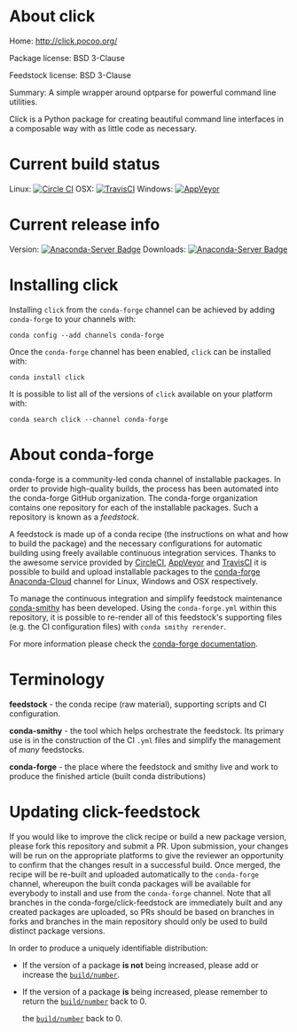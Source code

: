 About click
===========

Home: http://click.pocoo.org/

Package license: BSD 3-Clause

Feedstock license: BSD 3-Clause

Summary: A simple wrapper around optparse for powerful command line utilities.

Click is a Python package for creating beautiful command line interfaces
in a composable way with as little code as necessary.


Current build status
====================

Linux: [![Circle CI](https://circleci.com/gh/conda-forge/click-test-feedstock.svg?style=shield)](https://circleci.com/gh/conda-forge/click-test-feedstock)
OSX: [![TravisCI](https://travis-ci.org/conda-forge/click-test-feedstock.svg?branch=master)](https://travis-ci.org/conda-forge/click-test-feedstock)
Windows: [![AppVeyor](https://ci.appveyor.com/api/projects/status/github/conda-forge/click-test-feedstock?svg=True)](https://ci.appveyor.com/project/conda-forge/click-test-feedstock/branch/master)

Current release info
====================
Version: [![Anaconda-Server Badge](https://anaconda.org/conda-forge/click/badges/version.svg)](https://anaconda.org/conda-forge/click)
Downloads: [![Anaconda-Server Badge](https://anaconda.org/conda-forge/click/badges/downloads.svg)](https://anaconda.org/conda-forge/click)

Installing click
================

Installing `click` from the `conda-forge` channel can be achieved by adding `conda-forge` to your channels with:

```
conda config --add channels conda-forge
```

Once the `conda-forge` channel has been enabled, `click` can be installed with:

```
conda install click
```

It is possible to list all of the versions of `click` available on your platform with:

```
conda search click --channel conda-forge
```


About conda-forge
=================

conda-forge is a community-led conda channel of installable packages.
In order to provide high-quality builds, the process has been automated into the
conda-forge GitHub organization. The conda-forge organization contains one repository
for each of the installable packages. Such a repository is known as a *feedstock*.

A feedstock is made up of a conda recipe (the instructions on what and how to build
the package) and the necessary configurations for automatic building using freely
available continuous integration services. Thanks to the awesome service provided by
[CircleCI](https://circleci.com/), [AppVeyor](https://www.appveyor.com/)
and [TravisCI](https://travis-ci.org/) it is possible to build and upload installable
packages to the [conda-forge](https://anaconda.org/conda-forge)
[Anaconda-Cloud](https://anaconda.org/) channel for Linux, Windows and OSX respectively.

To manage the continuous integration and simplify feedstock maintenance
[conda-smithy](https://github.com/conda-forge/conda-smithy) has been developed.
Using the ``conda-forge.yml`` within this repository, it is possible to re-render all of
this feedstock's supporting files (e.g. the CI configuration files) with ``conda smithy rerender``.

For more information please check the [conda-forge documentation](https://conda-forge.readthedocs.io/en/latest/).

Terminology
===========

**feedstock** - the conda recipe (raw material), supporting scripts and CI configuration.

**conda-smithy** - the tool which helps orchestrate the feedstock.
                   Its primary use is in the construction of the CI ``.yml`` files
                   and simplify the management of *many* feedstocks.

**conda-forge** - the place where the feedstock and smithy live and work to
                  produce the finished article (built conda distributions)


Updating click-feedstock
========================

If you would like to improve the click recipe or build a new
package version, please fork this repository and submit a PR. Upon submission,
your changes will be run on the appropriate platforms to give the reviewer an
opportunity to confirm that the changes result in a successful build. Once
merged, the recipe will be re-built and uploaded automatically to the
`conda-forge` channel, whereupon the built conda packages will be available for
everybody to install and use from the `conda-forge` channel.
Note that all branches in the conda-forge/click-feedstock are
immediately built and any created packages are uploaded, so PRs should be based
on branches in forks and branches in the main repository should only be used to
build distinct package versions.

In order to produce a uniquely identifiable distribution:
 * If the version of a package **is not** being increased, please add or increase
   the [``build/number``](https://conda.io/docs/user-guide/tasks/build-packages/define-metadata.html#build-number-and-string).
 * If the version of a package **is** being increased, please remember to return
   the [``build/number``](https://conda.io/docs/user-guide/tasks/build-packages/define-metadata.html#build-number-and-string)
   back to 0.

   the [``build/number``](https://conda.pydata.org/docs/building/meta-yaml.html#build-number-and-string)
   back to 0.

